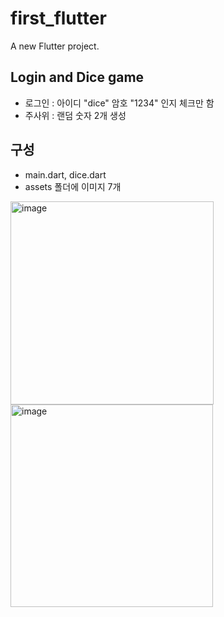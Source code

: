 # first_flutter

A new Flutter project.

## Login and Dice game

- 로그인 : 아이디 "dice" 암호 "1234" 인지 체크만 함
- 주사위 : 랜덤 숫자 2개 생성

## 구성
- main.dart, dice.dart
- assets 폴더에 이미지 7개

<img width="325" alt="image" src="https://user-images.githubusercontent.com/77333739/169639154-a312231c-66d9-45d5-bf7f-3082a36192f9.png">
<img width="324" alt="image" src="https://user-images.githubusercontent.com/77333739/169639169-de617abc-5478-4ea1-9e63-bfbe2f1a1072.png">

